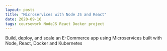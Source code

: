 ```yaml
---
layout: posts
title: "Microservices with Node JS and React"
date: 2020-09-16
tags: coursework NodeJS React Docker project
---
```

Build, deploy, and scale an E-Commerce app using Microservices built with Node, React, Docker and Kubernetes 